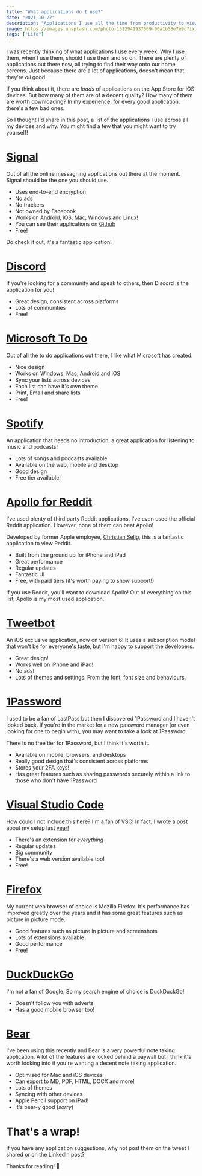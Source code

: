 ```yaml
---
title: "What applications do I use?"
date: "2021-10-27"
description: "Applications I use all the time from productivity to viewing content!"
image: https://images.unsplash.com/photo-1512941937669-90a1b58e7e9c?ixid=MnwxMjA3fDB8MHxwaG90by1wYWdlfHx8fGVufDB8fHx8&ixlib=rb-1.2.1&auto=format&fit=crop&w=1740&q=80
tags: ["Life"]
---
```


I was recently thinking of what applications I use every week. Why I use them, when I use them, should I use them and so on. There are plenty of applications out there now, all trying to find their way onto our home screens. Just because there are a lot of applications, doesn't mean that they're _all_ good.

If you think about it, there are _loads_ of applications on the App Store for iOS devices. But how many of them are of a decent quality? How many of them are worth downloading? In my experience, for every good application, there's a few bad ones.

So I thought I'd share in this post, a list of the applications I use across all my devices and why. You might find a few that you might want to try yourself!

# [Signal](https://signal.org/)

Out of all the online messagning applications out there at the moment. Signal should be the one you should use.

- Uses end-to-end encryption
- No ads
- No trackers
- Not owned by Facebook
- Works on Android, iOS, Mac, Windows and Linux!
- You can see their applications on [Github](https://github.com/signalapp)
- Free!

Do check it out, it's a fantastic application!

# [Discord](https://discord.com/)

If you're looking for a community and speak to others, then Discord is the application for you!

- Great design, consistent across platforms
- Lots of communities
- Free!

# [Microsoft To Do](https://todo.microsoft.com/tasks/en-gb/)

Out of all the to do applications out there, I like what Microsoft has created.

- Nice design
- Works on Windows, Mac, Android and iOS
- Sync your lists across devices
- Each list can have it's own theme
- Print, Email and share lists
- Free!

# [Spotify](https://www.spotify.com/uk/)

An application that needs no introduction, a great application for listening to music and podcasts!

- Lots of songs and podcasts available
- Available on the web, mobile and desktop
- Good design
- Free tier available!

# [Apollo for Reddit](https://apolloapp.io/)

I've used plenty of third party Reddit applications. I've even used the official Reddit application. However, none of them can beat Apollo!

Developed by former Apple employee, [Christian Selig](https://twitter.com/ChristianSelig), this is a fantastic application to view Reddit.

- Built from the ground up for iPhone and iPad
- Great performance
- Regular updates
- Fantastic UI
- Free, with paid tiers (it's worth paying to show support!)

If you use Reddit, you'll want to download Apollo! Out of everything on this list, Apollo is my most used application.

# [Tweetbot](https://tapbots.com/tweetbot/)

An iOS exclusive application, now on version 6! It uses a subscription model that won't be for everyone's taste, but I'm happy to support the developers.

- Great design!
- Works well on iPhone and iPad!
- No ads!
- Lots of themes and settings. From the font, font size and behaviours.

# [1Password](https://1password.com/)

I used to be a fan of LastPass but then I discovered 1Password and I haven't looked back. If you're in the market for a new password manager (or even looking for one to begin with), you may want to take a look at 1Password.

There is no free tier for 1Password, but I think it's worth it.

- Available on mobile, browsers, and desktops
- Really good design that's consistent across platforms
- Stores your 2FA keys!
- Has great features such as sharing passwords securely within a link to those who don't have 1Password

# [Visual Studio Code](https://code.visualstudio.com/)

How could I not include this here? I'm a fan of VSC! In fact, I wrote a post about my setup last [year!](https://joshblewitt.dev/blog/tour-of-my-vsc-env-16-10-2020/)

- There's an extension for _everything_
- Regular updates
- Big community
- There's a web version available too!
- Free!

# [Firefox](https://www.mozilla.org/en-GB/firefox/new/)

My current web browser of choice is Mozilla Firefox. It's performance has improved greatly over the years and it has some great features such as picture in picture mode.

- Good features such as picture in picture and screenshots
- Lots of extensions available
- Good performance
- Free!

# [DuckDuckGo](https://duckduckgo.com/)

I'm not a fan of Google. So my search engine of choice is DuckDuckGo!

- Doesn't follow you with adverts
- Has a good mobile browser too!

# [Bear](https://bear.app/)

I've been using this recently and Bear is a very powerful note taking application. A lot of the features are locked behind a paywall but I think it's worth looking into if you're wanting a decent note taking application.

- Optimised for Mac and iOS devices
- Can export to MD, PDF, HTML, DOCX and more!
- Lots of themes
- Syncing with other devices
- Apple Pencil support on iPad!
- It's bear-y good (_sorry_)

# That's a wrap!

If you have any application suggestions, why not post them on the tweet I shared or on the LinkedIn post?

Thanks for reading! 👏